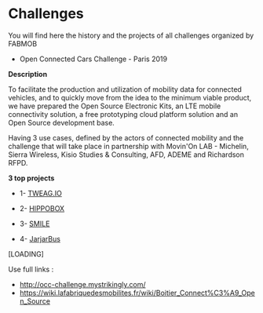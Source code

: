 # Challenges
You will find here the history and the projects of all challenges organized by FABMOB

- Open Connected Cars Challenge - Paris 2019

**Description**

To facilitate the production and utilization of mobility data for connected vehicles, and to quickly move from the idea to the minimum viable product, we have prepared the Open Source Electronic Kits, an LTE mobile connectivity solution, a free prototyping cloud platform solution and an Open Source development base.

Having 3 use cases, defined by the actors of connected mobility and the challenge that will take place in partnership with Movin'On LAB - Michelin, Sierra Wireless, Kisio Studies & Consulting, AFD, ADEME and Richardson RFPD.


**3 top projects**

 - 1- [TWEAG.IO](https://github.com/tweag/connectedcar) 

 - 2- [HIPPOBOX]()

 - 3- [SMILE]()

 - 4- [JarjarBus]()
 
 
[LOADING]


Use full links :

 -   http://occ-challenge.mystrikingly.com/
 -   https://wiki.lafabriquedesmobilites.fr/wiki/Boitier_Connect%C3%A9_Open_Source
